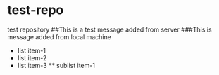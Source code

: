 # test-repo
test repository
##This is a test message added from server
###This is message added from local machine

* list item-1
* list item-2
* list item-3
** sublist item-1
